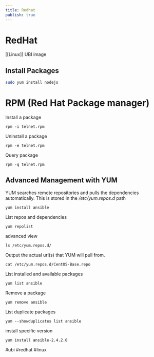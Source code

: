 ```yaml
---
title: Redhat
publish: true
---
```

# RedHat
[[Linux]] UBI image 

## Install Packages
```bash
sudo yum install nodejs
```

# RPM (Red Hat Package manager)
Install a package
```
rpm -i telnet.rpm
```

Uninstall a package
```
rpm -e telnet.rpm
```

Query package
```
rpm -q telnet.rpm
```

## Advanced Management with YUM
YUM searches remote repositories and pulls the dependencies automatically. This is stored in the */etc/yum.repos.d*  path
```
yum install ansible
```

List repos and dependencies
```
yum repolist
```

advanced view
```
ls /etc/yum.repos.d/
```

Output the actual url(s) that YUM will pull from.
```
cat /etc/yum.repos.d/CentOS-Base.repo 
```

List installed and available packages
```
yum list ansible
```

Remove a package
```
yum remove ansible
```

List duplicate packages
```
yum --showduplicates list ansible
```

install specific version
```
yum install ansible-2.4.2.0
```





#ubi #redhat #linux 